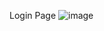 Login Page
![image](https://github.com/WenDEVLIFE/Complaint-Application/assets/117834496/ea03dff5-6767-47ed-877b-a66badc11441)


